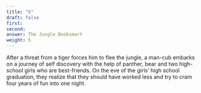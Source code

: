 ```yaml
---
title: "5"
draft: false
first: 
second:
answer: The Jungle Booksmart
weight: 5
---
```

After a threat from a tiger forces him to flee the jungle, a man-cub embarks on a journey of self discovery with the help of panther, bear and two high-school girls who are best-friends. On the eve of the girls’ high school graduation, they realize that they should have worked less and try to cram four years of fun into one night.



